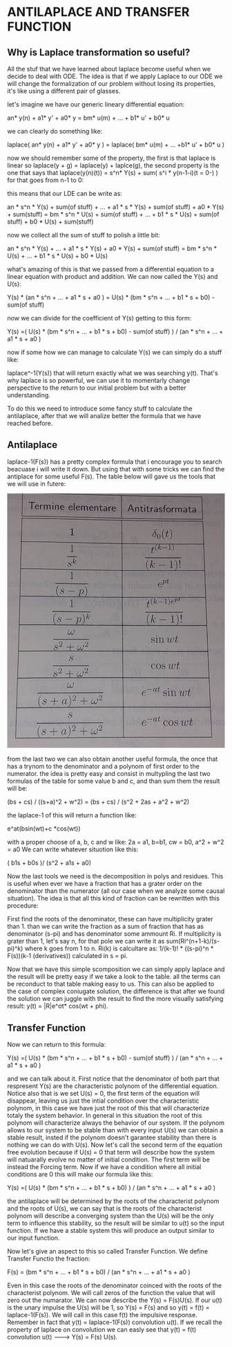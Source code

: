 # ANTILAPLACE AND TRANSFER FUNCTION

## Why is Laplace transformation so useful?
All the stuf that we have learned about laplace become useful when we decide to deal with ODE.
The idea is that if we apply Laplace to our ODE we will change the formalization of our problem without losing its properties, it's like using a different pair of glasses.

let's imagine we have our generic lineary differential equation:

an* y(n) + a1* y' + a0* y = bm* u(m) + ... + b1* u' + b0* u

we can clearly do something like:

laplace( an* y(n) + a1* y' + a0* y ) = laplace( bm* u(m) + ... +b1* u' + b0* u )

now we should remember some of the property, the first is that laplace is linear so laplace(y + g) = laplace(y) + laplce(g), the second property is the one that says that laplace(y(n)(t)) = s^n* Y(s) + sum( s^i * y(n-1-i)(t = 0-) ) for that goes from n-1 to 0:

this means that our LDE can be write as:

an * s^n * Y(s) + sum(of stuff) + ... + a1 * s * Y(s) + sum(of stuff) + a0 * Y(s) + sum(stuff) = bm * s^n * U(s) + sum(of stuff) + ... + b1 * s * U(s) + sum(of stuff) + b0 * U(s) + sum(stuff)

now we collect all the sum of stuff to polish a little bit: 

an * s^n * Y(s) + ... + a1 * s * Y(s) + a0 * Y(s) + sum(of stuff) = bm * s^n * U(s) + ... + b1 * s * U(s) + b0 * U(s)

what's amazing of this is that we passed from a differential equation to a linear equation with product and addition. We can now called the Y(s) and U(s):

Y(s) * (an * s^n + ... + a1 * s + a0 )  = U(s) * (bm * s^n + ... + b1 * s + b0) - sum(of stuff)

now we can divide for the coefficient of Y(s) getting to this form:


Y(s) =( U(s) * (bm * s^n + ... + b1 * s + b0) - sum(of stuff) ) / (an * s^n + ... + a1 * s + a0 )

now if some how we can manage to calculate Y(s) we can simply do a stuff like:

laplace^-1(Y(s)) that will return exactly what we was searching y(t). That's why laplace is so powerful, we can use it to momentarly change perspective to the return to our initial problem but with a better understanding.

To do this we need to introduce some fancy stuff to calculate the antilaplace, after that we will analize better the formula that we have reached before.

## Antilaplace
laplace-1(F(s)) has a pretty complex formula that i encourage you to search beacuase i will write it down. But using that with some tricks we can find the antiplace for some useful F(s). The table below will gave us the tools that we will use in futere:

<img src="images/form1.jpg" alt="Form 1" style="display:inline-block; margin-right:10px;">

from the last two we can also obtain another useful formula, the once that has a trynom to the denominator and a polynom of first order to the numerator. the idea is pretty easy and consist in multypling the last two formulas of the table for some value b and c, and than sum them the result will be:

(bs + cs) / ((s+a)^2 + w^2) = (bs + cs) / (s^2 + 2as + a^2 + w^2)

the laplace-1 of this will return a function like:

e^at(bsin(wt)+c *cos(wt))

with a proper choose of a, b, c and w like:
2a = a1, b=b1, cw = b0, a^2 + w^2 = a0
We can write whatever situotion like this:

( b1s + b0s )/ (s^2 + a1s + a0)

Now the last tools we need is the decomposition in polys and residues. This is useful when ever we have a fraction that has a grater order on the denominator than the numerator (all our case when we analyze some causal situation).
The idea is that all this kind of fraction can be rewritten with this procedure:

First find the roots of the denominator, these can have multiplicity grater than 1.
than we can write the fraction as a sum of fraction that has as denominator (s-pi) and has denominator some ammount Ri. If multiplicity is grater than 1, let's say n, for that pole we can write it as sum(Ri^(n+1-k)/(s-pi)^k) where k goes from 1 to n.
Ri(k) is calcultare as: 1/(k-1)! * ((s-pi)^n * F(s))(k-1 (derivatives)) calculated in s = pi.

Now that we have this simple scomposition we can simply apply laplace and the result will be pretty easy if we take a look to the table. all the terms can be reconduct to that table making easy to us. This can also be applied to the case of complex coniugate solution, the difference is that after we found the solution we can juggle with the result to find the more visually satisfying result: y(t) = |R|e^σt* cos(wt + phi).

## Transfer Function
Now we can return to this formula: 

Y(s) =( U(s) * (bm * s^n + ... + b1 * s + b0) - sum(of stuff) ) / (an * s^n + ... + a1 * s + a0 )

and we can talk about it. First notice that the denominator of both part that respresent Y(s) are the characteristic polynom of the differential equation.
Notice also that is we set U(s) = 0, the first term of the equation will disappear, leaving us just the intial condition over the characteristic polynom, in this case we have just the root of this that will characterize totaly the system behavior. In general in this situation the root of this polynom will characterize always the behavior of our system. 
If the polynom allows to our system to be stable than with every input U(s) we can obtain a stable result, insted if the polynom doesn't garantee stability than there is nothing we can do with U(s).
Now let's call the second term of the equation free evolution because if U(s) = 0 that term will describe how the system will natuarally evolve no matter of initial condition. The first term will be instead the Forcing term.
Now if we have a condition where all initial conditions are 0 this will make our formula like this:

Y(s) =( U(s) * (bm * s^n + ... + b1 * s + b0) ) / (an * s^n + ... + a1 * s + a0 )

the antilaplace will be determined by the roots of the characterist polynom and the roots of U(s), we can say that is the roots of the characterist polynom will describe a converging system than the U(s) will be the only term to influence this stability, so the result will be similar to u(t) so the input function. If we have a stable system this will produce an output similar to our input function.

Now let's give an aspect to this so called Transfer Function. We define Transfer Functio the fraction:

F(s) = (bm * s^n + ... + b1 * s + b0) / (an * s^n + ... + a1 * s + a0 )

Even in this case the roots of the denominator coinced with the roots of the characterist polynom. We will call zeros of the function the value that will zero out the numarator. 
We can now describe the Y(s) = F(s)U(s). If our u(t) is the unary impulse the U(s) will be 1, so Y(s) = F(s) and so y(t) = f(t) = laplace-1(F(s)). We will call in this case f(t) the impulsive response. Remember in fact that y(t) = laplace-1(F(s)) convolution u(t). If we recall the property of laplace on convolution we can easly see that y(t) = f(t) convolution u(t) ---> Y(s) = F(s) U(s).

